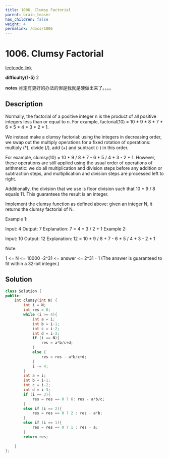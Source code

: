 ```yaml
---
title: 1006. Clumsy Factorial
parent: brain_teaser
has_children: false
weight: 4
permalink: /docs/1006
---
```

# 1006. Clumsy Factorial
[leetcode link](https://leetcode.com/problems/clumsy-factorial/)

**difficulty(1-5)** 
2

**notes**
肯定有更好的办法的但是我就是硬做出来了。。。。

## Description
Normally, the factorial of a positive integer n is the product of all positive integers less than or equal to n.  For example, factorial(10) = 10 * 9 * 8 * 7 * 6 * 5 * 4 * 3 * 2 * 1.

We instead make a clumsy factorial: using the integers in decreasing order, we swap out the multiply operations for a fixed rotation of operations: multiply (*), divide (/), add (+) and subtract (-) in this order.

For example, clumsy(10) = 10 * 9 / 8 + 7 - 6 * 5 / 4 + 3 - 2 * 1.  However, these operations are still applied using the usual order of operations of arithmetic: we do all multiplication and division steps before any addition or subtraction steps, and multiplication and division steps are processed left to right.

Additionally, the division that we use is floor division such that 10 * 9 / 8 equals 11.  This guarantees the result is an integer.

Implement the clumsy function as defined above: given an integer N, it returns the clumsy factorial of N.

 

Example 1:

Input: 4
Output: 7
Explanation: 7 = 4 * 3 / 2 + 1
Example 2:

Input: 10
Output: 12
Explanation: 12 = 10 * 9 / 8 + 7 - 6 * 5 / 4 + 3 - 2 * 1
 

Note:

1 <= N <= 10000
-2^31 <= answer <= 2^31 - 1  (The answer is guaranteed to fit within a 32-bit integer.)

## Solution
```c++
class Solution {
public:
    int clumsy(int N) {
        int i = N;
        int res = 0;
        while (i >= 4){
            int a = i;
            int b = i-1;
            int c = i-2; 
            int d = i-3;
            if (i == N){
                res = a*b/c+d;
            }
            else {
                res = res - a*b/c+d;
            }
            i -= 4;
        }
        int a = i;
        int b = i-1;
        int c = i-2; 
        int d = i-3;
        if (i == 3){
            res = res == 0 ? 6: res - a*b/c;
        }
        else if (i == 2){
            res = res == 0 ? 2 : res - a*b;
        }
        else if (i == 1){
            res = res == 0 ? 1 : res - a;
        }
        return res;
        
    }
};
```

<!-- 
Blue label
{: .label .label-blue }

Stable
{: .label .label-green }

New release
{: .label .label-purple }

Coming soon
{: .label .label-yellow }

Deprecated
{: .label .label-red } -->
